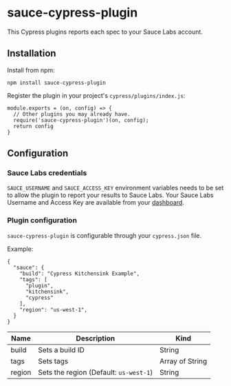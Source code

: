 # sauce-cypress-plugin

This Cypress plugins reports each spec to your Sauce Labs account.

## Installation

Install from npm:
```
npm install sauce-cypress-plugin
```

Register the plugin in your project's `cypress/plugins/index.js`:
```
module.exports = (on, config) => {
  // Other plugins you may already have.
  require('sauce-cypress-plugin')(on, config);
  return config
}
```

## Configuration

### Sauce Labs credentials

`SAUCE_USERNAME` and `SAUCE_ACCESS_KEY` environment variables needs to be set to
allow the plugin to report your results to Sauce Labs.
Your Sauce Labs Username and Access Key are available from your
[dashboard](https://app.saucelabs.com/user-settings).

### Plugin configuration

`sauce-cypress-plugin` is configurable through your `cypress.json` file.

Example:
```
{
  "sauce": {
    "build": "Cypress Kitchensink Example",
    "tags": [
      "plugin",
      "kitchensink",
      "cypress"
    ],
    "region": "us-west-1",
  }
}
```

| Name | Description | Kind |
| --- | --- | --- | 
| build | Sets a build ID | String |
| tags | Sets tags | Array of String |
| region | Sets the region (Default: `us-west-1`) | String |


